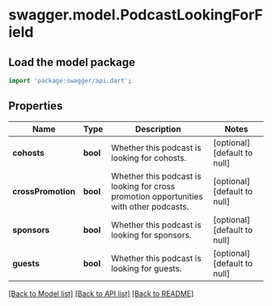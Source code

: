 # swagger.model.PodcastLookingForField

## Load the model package
```dart
import 'package:swagger/api.dart';
```

## Properties
Name | Type | Description | Notes
------------ | ------------- | ------------- | -------------
**cohosts** | **bool** | Whether this podcast is looking for cohosts. | [optional] [default to null]
**crossPromotion** | **bool** | Whether this podcast is looking for cross promotion opportunities with other podcasts. | [optional] [default to null]
**sponsors** | **bool** | Whether this podcast is looking for sponsors. | [optional] [default to null]
**guests** | **bool** | Whether this podcast is looking for guests. | [optional] [default to null]

[[Back to Model list]](../README.md#documentation-for-models) [[Back to API list]](../README.md#documentation-for-api-endpoints) [[Back to README]](../README.md)

